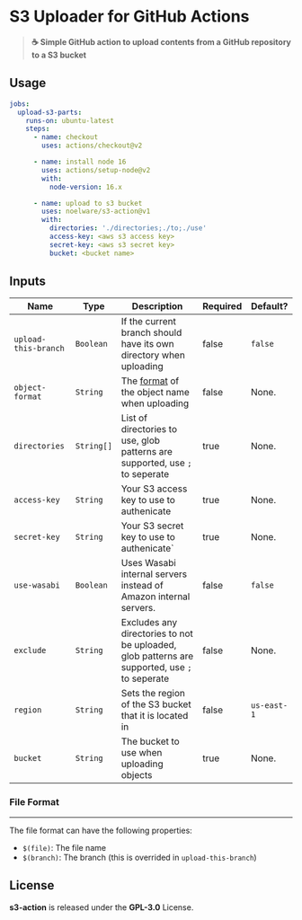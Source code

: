 # S3 Uploader for GitHub Actions
> **☕ Simple GitHub action to upload contents from a GitHub repository to a S3 bucket**

## Usage
```yml
jobs:
  upload-s3-parts:
    runs-on: ubuntu-latest
    steps:
      - name: checkout
        uses: actions/checkout@v2

      - name: install node 16
        uses: actions/setup-node@v2
        with:
          node-version: 16.x

      - name: upload to s3 bucket
        uses: noelware/s3-action@v1
        with:
          directories: './directories;./to;./use'
          access-key: <aws s3 access key>
          secret-key: <aws s3 secret key>
          bucket: <bucket name>
```

## Inputs
|Name|Type|Description|Required|Default?|
|----|----|-----------|--------|--------|
|`upload-this-branch`|`Boolean`|If the current branch should have its own directory when uploading|false|`false`|
|`object-format`|`String`|The [format](#file-format) of the object name when uploading|false|None.|
|`directories`|`String[]`|List of directories to use, glob patterns are supported, use `;` to seperate|true|None.|
|`access-key`|`String`|Your S3 access key to use to authenicate|true|None.|
|`secret-key`|`String`|Your S3 secret key to use to authenicate`|true|None.|
|`use-wasabi`|`Boolean`|Uses Wasabi internal servers instead of Amazon internal servers.|false|`false`|
|`exclude`|`String`|Excludes any directories to not be uploaded, glob patterns are supported, use `;` to seperate|false|None.|
|`region`|`String`|Sets the region of the S3 bucket that it is located in|false|`us-east-1`|
|`bucket`|`String`|The bucket to use when uploading objects|true|None.|

### File Format
<hr />

The file format can have the following properties:

- `$(file)`: The file name
- `$(branch)`: The branch (this is overrided in `upload-this-branch`)

## License
**s3-action** is released under the **GPL-3.0** License.
